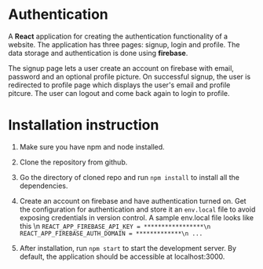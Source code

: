 # Authentication

A **React** application for creating the authentication functionality of a website. The application has three pages: signup, login and profile. The data storage and authentication is done using **firebase**.

The signup page lets a user create an account on firebase with email, password and an optional profile picture. On successful signup, the user is redirected to profile page which displays the user's email and profile pitcure. The user can logout and come back again to login to profile.
# Installation instruction
1. Make sure you have npm and node installed.
2. Clone the repository from github.
3. Go the directory of cloned repo and run `npm install` to install all the dependencies. 
4. Create an account on firebase and have authentication turned on. Get the configuration for authentication and store it an `env.local` file to avoid exposing credentials in version control. A sample env.local file looks like this \n
`REACT_APP_FIREBASE_API_KEY = *****************\n
REACT_APP_FIREBASE_AUTH_DOMAIN = *************\n
...`

4. After installation, run `npm start` to start the development server. By default, the application should be accessible at localhost:3000.
